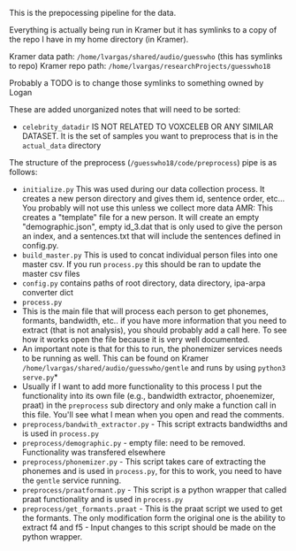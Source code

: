 <!-- written by Luis -->
This is the prepocessing pipeline for the data.

Everything is actually being run in Kramer but it has symlinks
to a copy of the repo I have in my home directory (in Kramer).

Kramer data path: 
	`/home/lvargas/shared/audio/guesswho` (this has symlinks to repo) 
Kramer repo path:
	`/home/lvargas/researchProjects/guesswho18`

Probably a TODO is to change those symlinks to something owned by Logan

These are added unorganized notes that will need to be sorted:
* `celebrity_datadir` IS NOT RELATED TO VOXCELEB OR ANY SIMILAR DATASET. It is the set of samples you want to preprocess that is in the `actual_data` directory


The structure of the preprocess (`/guesswho18/code/preprocess`) pipe is as follows:
* `initialize.py`
		This was used during our data collection process. It creates a new person directory and gives them id, sentence order, etc...
		You probably will not use this unless we collect more data
		AMR: This creates a "template" file for a new person. It will create an empty "demographic.json", empty id_3.dat that is only used to give the person an index, and a sentences.txt that will include the sentences defined in config.py.
* `build_master.py`
		This is used to concat individual person files into one master csv. If you run `process.py` this should be ran to update the master csv files
* `config.py`
		contains paths of root directory, data directory, ipa-arpa converter dict
* `process.py`
* This is the main file that will process each person to get phonemes, formants, bandwidth, etc.. if you have more information that you need to extract (that is not analysis), you should probably add a call here. To see how it works open the file because it is very well documented. 
* An important note is that for this to run, the phonemizer services needs to be running as well. This can be found on Kramer `/home/lvargas/shared/audio/guesswho/gentle` and runs by using `python3 serve.py`*
* Usually if I want to add more functionality to this process I put the functionality into its own file (e.g., bandwidth extractor, phoenemizer, praat) in the `preprocess` sub directory and only make a function call in this file. You'll see what I mean when you open and read the comments.
* `preprocess/bandwith_extractor.py`
		- This script extracts bandwidths and is used in `process.py`
* `preprocess/demographic.py`
		- empty file: need to be removed. Functionality was transfered elsewhere
* `preprocess/phonemizer.py`
		- This script takes care of extracting the phonemes and is used in `process.py`, for this to work, you need to have the `gentle` service running.
* `preprocess/praatformant.py`
		- This script is a python wrapper that called praat functionality and is used in `process.py`
* `preprocess/get_formants.praat`
		- This is the praat script we used to get the formants. The only modification form the original one is the ability to extract f4 and f5
		- Input changes to this script should be made on the python wrapper.
